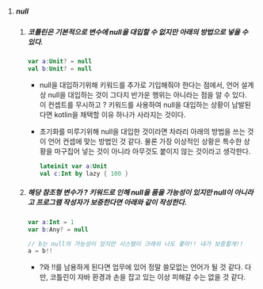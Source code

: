 1. ##### null

   1. ##### 코틀린은 기본적으로 변수에 null을 대입할 수 없지만 아래의 방법으로 넣을 수 있다.

      ```kotlin
      var a:Unit? = null
      val b:Unit? = null
      ```

      - null을 대입하기위해 키워드를 추가로 기입해줘야 한다는 점에서, 언어 설계상 null을 대입하는 것이 그다지 반가운 행위는 아니라는 점을 알 수 있다. 이 컨셉트를 무시하고 ? 키워드를 사용하여 null을 대입하는 상황이 남발된다면 kotlin을 채택할 이유 하나가 사라지는 것이다.

      - 초기화를 미루기위해 null을 대입한 것이라면 차라리 아래의 방법을 쓰는 것이 언어 컨셉에 맞는 방법인 것 같다. 물론 가장 이상적인 상황은 특수한 상황을 마구집어 넣는 것이 아니라 아무것도 붙이지 않는 것이라고 생각한다.

        ```kotlin
        lateinit var a:Unit
        val c:Int by lazy { 100 }
        ```

   2. ##### 해당 참조형 변수가 ? 키워드로 인해 null을 품을 가능성이 있지만 null이 아니라고 프로그램 작성자가 보증한다면 아래와 같이 작성한다.

      ```kotlin
      var a:Int = 1
      var b:Any? = null
      
      // b는 null의 가능성이 있지만 시스템이 크래쉬 나도 좋아!! 내가 보증할게!!
      a = b!!
      ```

      - ?와 !!를 남용하게 된다면 업무에 있어 정말 쓸모없는 언어가 될 것 같다. 다만, 코틀린이 자바 환경과 손을 잡고 있는 이상 피해갈 수는 없을 것 같다. 

   


